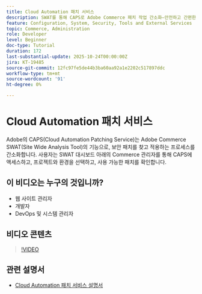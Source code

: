 ```yaml
---
title: Cloud Automation 패치 서비스
description: SWAT를 통해 CAPS로 Adobe Commerce 패치 작업 간소화—안전하고 간편한 사이트 유지 관리를 위한 자동 업데이트
feature: Configuration, System, Security, Tools and External Services
topic: Commerce, Administration
role: Developer
level: Beginner
doc-type: Tutorial
duration: 172
last-substantial-update: 2025-10-24T00:00:00Z
jira: KT-19485
source-git-commit: 12fc97fe5de44b3ba60aa92a1e2202c517897ddc
workflow-type: tm+mt
source-wordcount: '91'
ht-degree: 0%

---
```



# Cloud Automation 패치 서비스

Adobe의 CAPS(Cloud Automation Patching Service)는 Adobe Commerce SWAT(Site Wide Analysis Tool)의 기능으로, 보안 패치를 찾고 적용하는 프로세스를 간소화합니다. 사용자는 SWAT 대시보드 아래의 Commerce 관리자를 통해 CAPS에 액세스하고, 프로젝트와 환경을 선택하고, 사용 가능한 패치를 확인합니다.

## 이 비디오는 누구의 것입니까?

* 웹 사이트 관리자
* 개발자
* DevOps 및 시스템 관리자

## 비디오 콘텐츠

>[!VIDEO](https://video.tv.adobe.com/v/3476247/?learn=on&enablevpops)

## 관련 설명서

* [Cloud Automation 패치 서비스 설명서](https://experienceleague.adobe.com/en/docs/commerce-operations/tools/caps-tool/intro)
